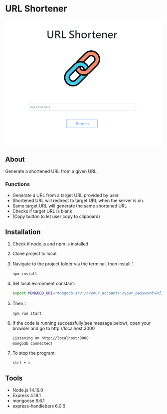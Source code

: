 # URL Shortener

![Index page about URL Shortener](./public/images/snapshot.png)

## About

Generate a shortened URL from a given URL.

### Functions

- Generate a URL from a target URL provided by user.
- Shortened URL will redirect to target URL when the server is on.
- Same target URL will generate the same shortened URL 
- Checks if target URL is blank
- (Copy button to let user copy to clipboard) 


## Installation

1. Check if node.js and npm is installed
2. Clone project to local 
3. Navigate to the project folder via the terminal, then install：

   ```bash
   npm install
   ```

4. Set local evironment constant:

   ```bash
   export MONGODB_URI="mongodb+srv://<your_account>:<your_password>@cluster0.j9qlz5q.mongodb.net/url-shortener?retryWrites=true&w=majority"
   ```

5. Then：

   ```bash
   npm run start
   ```

6. If the code is running successfully(see message below), open your browser and go to http://localhost:3000

   ```bash
   Listening on http://localhost:3000
   mongodb connected!
   ```

7. To stop the program:

   ```bash
   ctrl + c
   ```

## Tools

- Node.js 14.16.0
- Express 4.18.1
- mongoose 6.6.1
- express-handlebars 6.0.6
